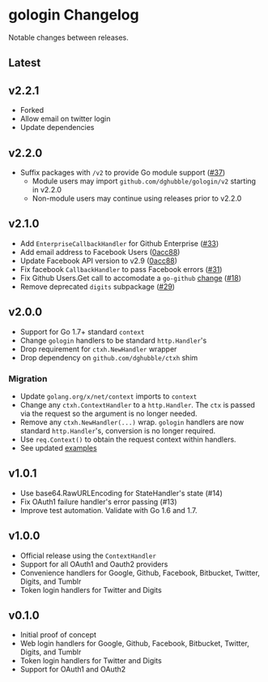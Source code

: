 # gologin Changelog

Notable changes between releases.

## Latest

## v2.2.1

- Forked
- Allow email on twitter login
- Update dependencies

## v2.2.0

- Suffix packages with `/v2` to provide Go module support ([#37](https://github.com/dghubble/gologin/pull/37))
  - Module users may import `github.com/dghubble/gologin/v2` starting in v2.2.0
  - Non-module users may continue using releases prior to v2.2.0

## v2.1.0

- Add `EnterpriseCallbackHandler` for Github Enterprise ([#33](https://github.com/dghubble/gologin/pull/33))
- Add email address to Facebook Users ([0acc88](https://github.com/dghubble/gologin/commit/0acc881e40b4926bbba0c02944ad5842700a0eab))
- Update Facebook API version to v2.9 ([0acc88](https://github.com/dghubble/gologin/commit/0acc881e40b4926bbba0c02944ad5842700a0eab))
- Fix facebook `CallbackHandler` to pass Facebook errors ([#31](https://github.com/dghubble/gologin/pull/31))
- Fix Github Users.Get call to accomodate a `go-github` [change](https://github.com/google/go-github/pull/529) ([#18](https://github.com/dghubble/gologin/pull/18))
- Remove deprecated `digits` subpackage ([#29](https://github.com/dghubble/gologin/pull/29))

## v2.0.0

- Support for Go 1.7+ standard `context`
- Change `gologin` handlers to be standard `http.Handler`'s
- Drop requirement for `ctxh.NewHandler` wrapper
- Drop dependency on `github.com/dghubble/ctxh` shim

### Migration

- Update `golang.org/x/net/context` imports to `context`
- Change any `ctxh.ContextHandler` to a `http.Handler`. The `ctx` is passed via the request so the argument is no longer needed.
- Remove any `ctxh.NewHandler(...)` wrap. `gologin` handlers are now standard `http.Handler`'s, conversion is no longer required.
- Use `req.Context()` to obtain the request context within handlers.
- See updated [examples](examples)

## v1.0.1

- Use base64.RawURLEncoding for StateHandler's state (#14)
- Fix OAuth1 failure handler's error passing (#13)
- Improve test automation. Validate with Go 1.6 and 1.7.

## v1.0.0

- Official release using the `ContextHandler`
- Support for all OAuth1 and Oauth2 providers
- Convenience handlers for Google, Github, Facebook, Bitbucket, Twitter, Digits, and Tumblr
- Token login handlers for Twitter and Digits

## v0.1.0

- Initial proof of concept
- Web login handlers for Google, Github, Facebook, Bitbucket, Twitter, Digits, and Tumblr
- Token login handlers for Twitter and Digits
- Support for OAuth1 and OAuth2
